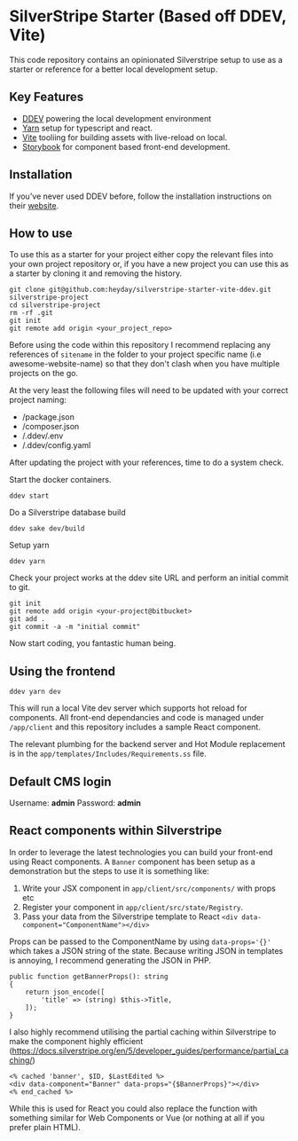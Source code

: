 # SilverStripe Starter (Based off DDEV, Vite)

This code repository contains an opinionated Silverstripe setup to use as a starter or reference for a better local development setup.

## Key Features

-   [DDEV](https://ddev.readthedocs.io/en/stable/) powering the local development environment    
-   [Yarn](https://yarnpkg.com/) setup for typescript and react.
-   [Vite](https://vitejs.dev/) tooliing for building assets with live-reload on local.
-   [Storybook](https://storybook.js.org/) for component based front-end development.

## Installation

If you've never used DDEV before, follow the installation instructions on their [website](https://ddev.readthedocs.io/en/stable/).

## How to use

To use this as a starter for your project either copy the relevant files into your own project repository or, if you have a new project you can use this as a starter by cloning it and removing the history. 

```
git clone git@github.com:heyday/silverstripe-starter-vite-ddev.git silverstripe-project
cd silverstripe-project
rm -rf .git
git init
git remote add origin <your_project_repo>
```


Before using the code within this repository I recommend replacing any references of `sitename` in the folder to your
project specific name (i.e awesome-website-name) so that they don't clash when you have multiple projects on the go.

At the very least the following files will need to be updated with your correct project naming:

- /package.json
- /composer.json
- /.ddev/.env
- /.ddev/config.yaml

After updating the project with your references, time to do a system check.

Start the docker containers.

```
ddev start
```

Do a Silverstripe database build

```
ddev sake dev/build
```

Setup yarn

```
ddev yarn
```

Check your project works at the ddev site URL and perform an initial commit to git.

```
git init
git remote add origin <your-project@bitbucket>
git add .
git commit -a -m "initial commit"
```

Now start coding, you fantastic human being.

## Using the frontend

```
ddev yarn dev
```

This will run a local Vite dev server which supports hot reload for components. All front-end dependancies and code is managed under `/app/client` and this repository includes a sample React component.

The relevant plumbing for the backend server and Hot Module replacement is in the
`app/templates/Includes/Requirements.ss` file.

## Default CMS login

Username: **admin**
Password: **admin**

## React components within Silverstripe

In order to leverage the latest technologies you can build your front-end using React components. A `Banner` component has been setup as a demonstration but the steps to use it is something like:

1. Write your JSX component in `app/client/src/components/` with props etc
2. Register your component in `app/client/src/state/Registry`.
3. Pass your data from the Silverstripe template to React `<div data-component="ComponentName"></div>`

Props can be passed to the ComponentName by using `data-props='{}'` which takes
a JSON string of the state. Because writing JSON in templates is annoying, I
recommend generating the JSON in PHP.

```
public function getBannerProps(): string
{
    return json_encode([
        'title' => (string) $this->Title,
    ]);
}
```

I also highly recommend utilising the partial caching within Silverstripe to make the component highly efficient (https://docs.silverstripe.org/en/5/developer_guides/performance/partial_caching/)

```
<% cached 'banner', $ID, $LastEdited %>
<div data-component="Banner" data-props="{$BannerProps}"></div>
<% end_cached %>
```
	
While this is used for React you could also replace the function with something similar for Web Components or Vue (or nothing at all if you prefer plain HTML).
